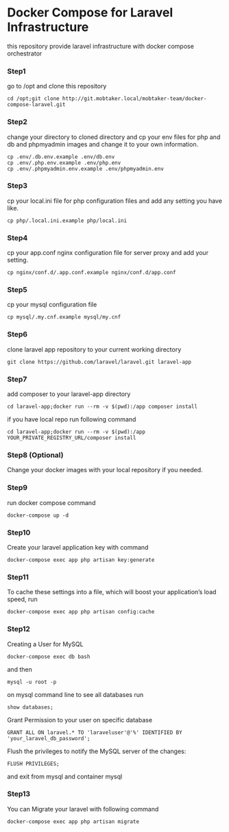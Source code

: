 # Docker Compose for Laravel Infrastructure
this repository provide laravel infrastructure with docker compose orchestrator

### Step1
go to /opt and clone this repository
```
cd /opt;git clone http://git.mobtaker.local/mobtaker-team/docker-compose-laravel.git
```

### Step2
change your directory to cloned directory and cp your env files for php and db and phpmyadmin images and change it to your own information.
```
cp .env/.db.env.example .env/db.env
cp .env/.php.env.example .env/php.env
cp .env/.phpmyadmin.env.example .env/phpmyadmin.env
```

### Step3
cp your local.ini file for php configuration files and add any setting you have like.
```
cp php/.local.ini.example php/local.ini
```

### Step4
cp your app.conf nginx configuration file for server proxy and add your setting.
```
cp nginx/conf.d/.app.conf.example nginx/conf.d/app.conf
```
### Step5
cp your mysql configuration file
```
cp mysql/.my.cnf.example mysql/my.cnf
```


### Step6
clone laravel app repository to your current working directory
```
git clone https://github.com/laravel/laravel.git laravel-app
```

### Step7
add composer to your laravel-app directory
```
cd laravel-app;docker run --rm -v $(pwd):/app composer install
```
if you have local repo run following command
```
cd laravel-app;docker run --rm -v $(pwd):/app YOUR_PRIVATE_REGISTRY_URL/composer install
```

### Step8 (Optional)
Change your docker images with your local repository if you needed.

### Step9
run docker compose command
```
docker-compose up -d
```

### Step10
Create your laravel application key with command
```
docker-compose exec app php artisan key:generate
```

### Step11
To cache these settings into a file, which will boost your application’s load speed, run
```
docker-compose exec app php artisan config:cache
```

### Step12
Creating a User for MySQL
```
docker-compose exec db bash
```
and then 
```
mysql -u root -p
```

on mysql command line to see all databases run
```
show databases;
```

Grant Permission to your user on specific database
```
GRANT ALL ON laravel.* TO 'laraveluser'@'%' IDENTIFIED BY 'your_laravel_db_password';
```

Flush the privileges to notify the MySQL server of the changes:
```
FLUSH PRIVILEGES;
```
and exit from mysql and container mysql

### Step13
You can Migrate your laravel with following command
```
docker-compose exec app php artisan migrate
```
